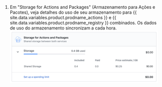 1. Em "Storage for Actions and Packages" (Armazenamento para Ações e Pacotes), veja detalhes do uso de seu armazenamento para {{ site.data.variables.product.prodname_actions }} e {{ site.data.variables.product.prodname_registry }} combinados. Os dados de uso do armazenamento sincronizam a cada hora. ![Detalhes do uso do armazenamento](/assets/images/help/billing/actions-packages-storage.png)
